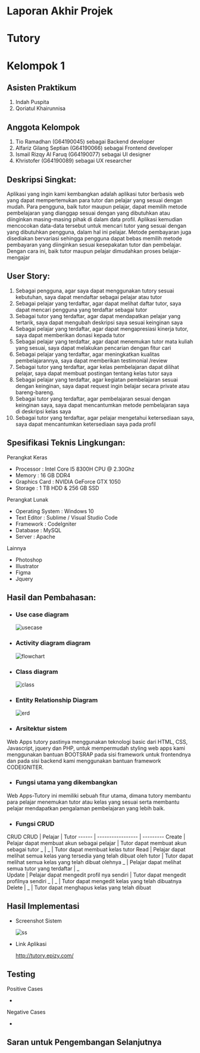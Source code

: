 <h1>Laporan Akhir Projek</h1>

<h1>Tutory</h1>
	
<h1>Kelompok 1</h1>

<h2>Asisten Praktikum</h2>

1. Indah Puspita
2. Qoriatul Khairunnisa

<h2>Anggota Kelompok</h2>

1. Tio Ramadhan (G64190045) sebagai Backend developer
2. Alfariz Gilang Septian (G64190066) sebagai Frontend developer
3. Ismail Rizqy Al Faruq (G64190077) sebagai UI designer
4. Khristofer (G64190089) sebagai UX researcher

<h2>Deskripsi Singkat:</h2>
Aplikasi yang ingin kami kembangkan adalah aplikasi tutor berbasis web yang dapat mempertemukan para tutor dan pelajar yang sesuai dengan mudah. Para pengguna, baik tutor maupun pelajar, dapat memilih metode pembelajaran yang dianggap sesuai dengan yang dibutuhkan atau diinginkan masing-masing pihak di dalam data profil. Aplikasi kemudian mencocokan data-data tersebut untuk mencari tutor yang sesuai dengan yang dibutuhkan pengguna, dalam hal ini pelajar. Metode pembayaran juga disediakan bervariasi sehingga pengguna dapat bebas memilih metode pembayaran yang diinginkan sesuai kesepakatan tutor dan pembelajar. Dengan cara ini, baik tutor maupun pelajar dimudahkan proses belajar-mengajar

<h2>User Story:</h2>

1. Sebagai pengguna, agar saya dapat menggunakan tutory sesuai kebutuhan, saya dapat mendaftar sebagai pelajar atau tutor
2. Sebagai pelajar yang terdaftar, agar dapat melihat daftar tutor, saya dapat mencari pengguna yang terdaftar sebagai tutor
3. Sebagai tutor yang terdaftar, agar dapat mendapatkan pelajar yang tertarik, saya dapat mengubah deskripsi saya sesuai keinginan saya
4. Sebagai pelajar yang terdaftar, agar dapat mengapresiasi kinerja tutor, saya dapat memberikan donasi kepada tutor
5. Sebagai pelajar yang terdaftar, agar dapat menemukan tutor mata kuliah yang sesuai, saya dapat melakukan pencarian dengan fitur cari
6. Sebagai pelajar yang terdaftar,  agar meningkatkan kualitas pembelajarannya, saya dapat memberikan testimonial /review
7. Sebagai tutor yang terdaftar, agar kelas pembelajaran dapat dilihat pelajar, saya dapat membuat postingan tentang kelas tutor saya
8. Sebagai pelajar yang terdaftar, agar kegiatan pembelajaran sesuai dengan keinginan, saya dapat request ingin belajar secara private atau bareng-bareng.
9. Sebagai tutor yang terdaftar, agar pembelajaran sesuai dengan keinginan saya, saya dapat mencantumkan metode pembelajaran saya di deskripsi kelas saya
10. Sebagai tutor yang terdaftar, agar pelajar mengetahui ketersediaan saya, saya dapat mencantumkan ketersediaan saya pada profil

<h2>Spesifikasi Teknis Lingkungan:</h2>

Perangkat Keras

  * Processor : Intel Core I5 8300H CPU @ 2.30Ghz
  * Memory : 16 GB DDR4
  * Graphics Card : NVIDIA GeForce GTX 1050
  * Storage : 1 TB HDD & 256 GB SSD

Perangkat Lunak

  * Operating System : Windows 10
  * Text Editor : Sublime / Visual Studio Code
  * Framework : CodeIgniter
  * Database : MySQL
  * Server : Apache

Lainnya

  * Photoshop
  * Illustrator
  * Figma
  * Jquery

<h2>Hasil dan Pembahasan:</h2>

* <h3>Use case diagram</h3>
  
  ![usecase](https://user-images.githubusercontent.com/66354722/120913503-d0436e80-c6c1-11eb-855b-095775e7c5c2.png)

* <h3>Activity diagram diagram</h3>
  
  ![flowchart](https://user-images.githubusercontent.com/66354722/120913520-e05b4e00-c6c1-11eb-9936-656003ccb571.png)
 
* <h3>Class diagram</h3>
  
  ![class](https://user-images.githubusercontent.com/66354722/120913528-e81af280-c6c1-11eb-892f-2db6b76bace5.png)
 
* <h3>Entity Relationship Diagram</h3>
  
  ![erd](https://user-images.githubusercontent.com/66354722/120913538-f23cf100-c6c1-11eb-920a-5c7d6c895959.png)
  
* <h3>Arsitektur sistem</h3>
Web Apps tutory pastinya menggunakan teknologi basic dari HTML, CSS, Javascript, jquery dan PHP, untuk mempermudah styling web apps kami menggunakan bantuan BOOTSRAP pada sisi framework untuk frontendnya dan pada sisi backend kami menggunakan bantuan framework CODEIGNITER.
	
* <h3>Fungsi utama yang dikembangkan</h3>
Web Apps-Tutory ini memiliki sebuah fitur utama, dimana tutory membantu para pelajar menemukan tutor atau kelas yang sesuai  serta membantu pelajar mendapatkan pengalaman pembelajaran yang lebih baik.
	
* <h3>Fungsi CRUD</h3>
CRUD
CRUD | Pelajar | Tutor
------ | ----------------- | ---------
Create | Pelajar dapat membuat akun sebagai pelajar | Tutor dapat membuat akun sebagai tutor
_ | _ | Tutor dapat membuat kelas tutor
Read   | Pelajar dapat melihat semua kelas yang tersedia yang telah dibuat oleh tutor | Tutor dapat melihat semua kelas yang telah dibuat olehnya
_ | Pelajar dapat melihat semua tutor yang terdaftar | _  
Update | Pelajar dapat mengedit profil nya sendiri | Tutor dapat mengedit profilnya sendiri
_ | _ | Tutor dapat mengedit kelas yang telah dibuatnya
Delete | _ | Tutor dapat menghapus kelas yang telah dibuat

<h2>Hasil Implementasi</h2>

* Screenshot Sistem
  
  ![ss](https://user-images.githubusercontent.com/66354722/120913550-01bc3a00-c6c2-11eb-9d77-29f2ad832ac5.png)


* Link Aplikasi

  http://tutory.epizy.com/

<h2>Testing</h2>
Positive Cases

* 

Negative Cases

*

<h2>Saran untuk Pengembangan Selanjutnya</h2>
